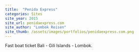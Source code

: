 ```yaml
---
title:  "Penida Express"
categories: Sites
site_year: 2015
site_url: penidaexpress.com
site_author: "Lombok Reisen"
site_thumb: /assets/images/portfolios/penidaexpress.com.png
---
```


Fast boat ticket Bali - Gili Islands - Lombok.